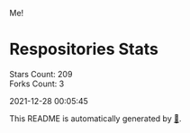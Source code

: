Me!

# Respositories Stats
Stars Count: 209  
Forks Count: 3

2021-12-28 00:05:45  

This README is automatically generated by [🐰](https://github.com/rnitta/rnitta).
